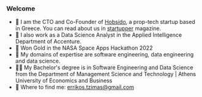### Welcome

- :office: I am the CTO and Co-Founder of [Hobsido](https://hobsido.com/), a prop-tech startup based in Greece. You can read about us in [startupper](https://startupper.gr/slider/93546/hobsido-pos-mia-neaniki-startup-erchetai-na-allaxei-ta-dedomena-tou-ellinikou-real-estate/) magazine.
- :office: I also work as a Data Science Analyst in the Applied Intelligence Department of Accenture.
-  :rocket: Won Gold in the NASA Space Apps Hackathon 2022
- 🔭 My domains of expertise are software engineering, data engineering and data science.
- :man_student: My Bachelor's degree is in Software Engineering and Data Science from the Department of Management Science and Technology | Athens University of Economics and Business
- :email: Where to find me: errikos.tzimas@gmail.com


<!--
**erictzimas/erictzimas** is a ✨ _special_ ✨ repository because its `README.md` (this file) appears on your GitHub profile.

Here are some ideas to get you started:

- 🔭 I’m currently working on ...
- 🌱 I’m currently learning ...
- 👯 I’m looking to collaborate on ...
- 🤔 I’m looking for help with ...
- 💬 Ask me about ...
- 📫 How to reach me: ...
- 😄 Pronouns: ...
- ⚡ Fun fact: ...
-->
